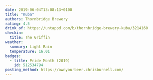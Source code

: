 ```yaml
---
date: 2019-06-04T13:08:13+0100
title: "Kuba"
authors: Thornbridge Brewery
rating: 4.5
drink_of: https://untappd.com/b/thornbridge-brewery-kuba/3214160
checkin:
  title: The Griffin
weather:
  summary: Light Rain
  temperature: 16.01
badges:
  - title: Pride Month (2019)
    id: 512534794
posting_method: https://ownyourbeer.chrisburnell.com/
---
```

